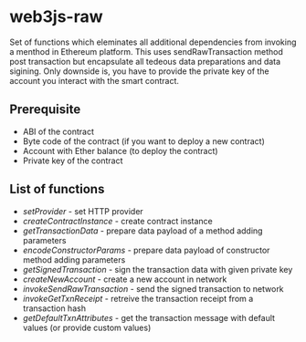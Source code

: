 # web3js-raw #
Set of functions which eleminates all additional dependencies from invoking a menthod in Ethereum platform.
This uses sendRawTransaction method post transaction but encapsulate all tedeous data preparations and data sigining. Only downside is, you have to provide the private key of the account you interact with the smart contract.

## Prerequisite ##

* ABI of the contract
* Byte code of the contract (if you want to deploy a new contract)
* Account with Ether balance (to deploy the contract)
* Private key of the contract 

## List of functions ##

* _setProvider_ - set HTTP provider 
* _createContractInstance_ - create contract instance
* _getTransactionData_ - prepare data payload of a method adding parameters
* _encodeConstructorParams_ - prepare data payload of constructor method adding parameters
* _getSignedTransaction_ - sign the transaction data with given private key
* _createNewAccount_ - create a new account in network
* _invokeSendRawTransaction_ - send the signed transaction to network
* _invokeGetTxnReceipt_ - retreive the transaction receipt from a transaction hash
* _getDefaultTxnAttributes_ - get the transaction message with default values (or provide custom values)

